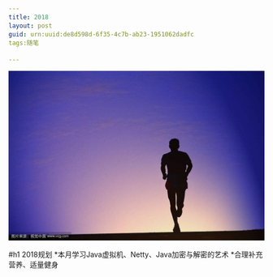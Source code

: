 ```yaml
---
title: 2018
layout: post
guid: urn:uuid:de8d598d-6f35-4c7b-ab23-1951062dadfc
tags:随笔

---
```

![Shadow](/media/files/2018/3/13/timg.jpg)

 #h1 2018规划
    *本月学习Java虚拟机、Netty、Java加密与解密的艺术
    *合理补充营养、适量健身



